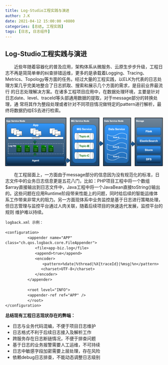 ```yaml
---
title: Log-Studio工程实践与演进
author: J.K
date: 2021-04-12 15:00:00 +0800
categories: [总结, 工程实践]
tags: [日志, 日志组件]
---
```


## Log-Studio工程实践与演进

&emsp;&emsp;近些年随着容器化的普及应用，架构体系从微服务、云原生步步升级，工程日志不再是简简单单的纠查排错运维，更多的是承载着Logging、Tracing、
Metrics、Topology等方面的任务。经过大量的工程实践，以ELK为代表的日志处理方案几乎完美地整合了日志抓取、搜索和展示几个方面的需求，是目前业界最流行
的日志处理解决方案。在诸多工程项目应用中，在数据处理环境，主要是针对日志date、level、traceId等头部通用数据的提取，对于message部分的转换处理，通
常将其作为整段处理或者针对不同项目情况做特定的pattern进行解析，最终将数据扔给ES去进行检索。

![日志收集](/assets/img/2021/log-elk-001.png "ELK")

&emsp;&emsp;在工程层面上，一方面由于message部分的信息因为没有规范化的标准，日志文件中的业务日志信息更是五花八门，比如：PHP项目工程中将一个数组
$array直接输出到日志文件中，Java工程中将一个JavaBean直接toString()输出的。这些问题在应用Runtime阶段带来性能上的问题，同时给后续的智能运维体
系工作带来非常大的阻力。另一方面现体系中业务监控是基于日志进行策略处理，但日志管理与监控平台通过人肉关联，随着后续项目的快速迭代发展，监控平台的规则
维护难以持续。

    logback.xml 示例：

    <configuration>
    　　　　　　<appender name="APP" class="ch.qos.logback.core.FileAppender">
    　　　　　　　　<file>app-biz.log</file>
    　　　　　　　　<append>true</append>
    　　　　　　　　<encoder>
    　　　　　　　　　　<pattern>%date|%thread|%X{traceId}|%msg|%n</pattern>
                    <charset>UTF-8</charset>
    　　　　　　　　</encoder>
    　　　　　　</appender>

    　　　　　　<root level="INFO">
    　　　　　　<appender-ref ref="APP" />
    　　　　　　</root>
    </configuration>

   **总结现有工程日志现状存在的弊端：**

   * 日志与业务代码混编，不便于项目日志维护
   * 日志格式不利于后续日志接入及解析工作
   * 跨服务存在日志断链情况，不便于排查问题
   * 基于日志的业务报警需要人工运维，不可持续
   * 日志中敏感字段加密需要上层处理，存在风险
   * 依赖debug日志排查，不能动态调整日志级别

&emsp;&emsp;



